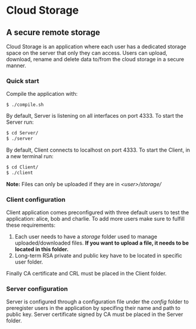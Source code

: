 # Cloud Storage
## A secure remote storage

Cloud Storage is an application where each user has a dedicated storage space on the server that only they can access. Users can upload, download, rename and delete data to/from the cloud storage in a secure manner.

### Quick start

Compile the application with:

`$ ./compile.sh`

By default, Server is listening on all interfaces on port 4333. To start the Server run:

```bash
$ cd Server/
$ ./server
```

By default, Client connects to localhost on port 4333. To start the Client, in a new terminal run:

```bash
$ cd Client/
$ ./client
```

**Note:** Files can only be uploaded if they are in *\<user\>/storage/*

### Client configuration

Client application comes preconfigured with three default users to test the application: alice, bob and charlie. To add more users make sure to fulfill these requirements:
1. Each user needs to have a *storage* folder used to manage uploaded/downloaded files. **If you want to upload a file, it needs to be located in this folder.**
2. Long-term RSA private and public key have to be located in specific user folder.

Finally CA certificate and CRL must be placed in the Client folder.

### Server configuration

Server is configured through a configuration file under the *config* folder to preregister users in the application by specifing their name and path to public key.
Server certificate signed by CA must be placed in the Server folder.

